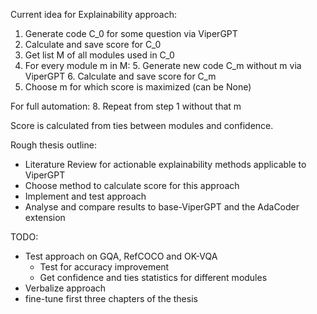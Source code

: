 Current idea for Explainability approach:
1. Generate code C_0 for some question via ViperGPT
2. Calculate and save score for C_0
3. Get list M of all modules used in C_0
4. For every module m in M:
	5. Generate new code C_m without m via ViperGPT 
	6. Calculate and save score for C_m
7. Choose m for which score is maximized (can be None)

For full automation:
8. Repeat from step 1 without that m

Score is calculated from ties between modules and confidence.


Rough thesis outline:
- Literature Review for actionable explainability methods applicable to ViperGPT
- Choose method to calculate score for this approach
- Implement and test approach
- Analyse and compare results to base-ViperGPT and the AdaCoder extension


TODO:
- Test approach on GQA, RefCOCO and OK-VQA
  - Test for accuracy improvement
  - Get confidence and ties statistics for different modules
- Verbalize approach
- fine-tune first three chapters of the thesis 
